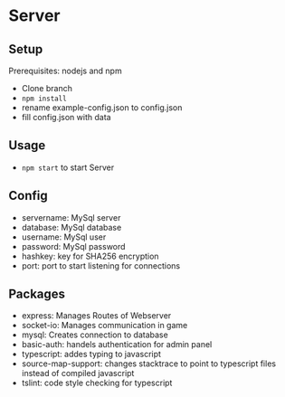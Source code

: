 # Server  

## Setup
Prerequisites: nodejs and npm

* Clone branch
* `npm install`
* rename example-config.json to config.json
* fill config.json with data

## Usage

* `npm start` to start Server

## Config

* servername: MySql server
* database: MySql database
* username: MySql user
* password: MySql password
* hashkey: key for SHA256 encryption
* port: port to start listening for connections

## Packages

* express: Manages Routes of Webserver
* socket-io: Manages communication in game
* mysql: Creates connection to database
* basic-auth: handels authentication for admin panel
* typescript: addes typing to javascript
* source-map-support: changes stacktrace to point to typescript files instead of compiled javascript
* tslint: code style checking for typescript